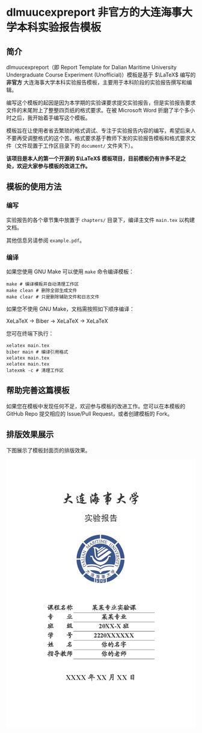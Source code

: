 # dlmuucexpreport 非官方的大连海事大学本科实验报告模板

## 简介

dlmuucexpreport（即 Report Template for Dalian Maritime University Undergraduate Course Experiment (Unofficial)）模板是基于 $\LaTeX$ 编写的 **非官方** 大连海事大学本科实验报告模板，主要用于本科阶段的实验报告撰写和编辑。

编写这个模板的起因是因为本学期的实验课要求提交实验报告，但是实验报告要求文件的末尾附上了整整四页纸的格式要求。在被 Microsoft Word 折磨了半个多小时之后，我开始着手编写这个模板。

模板旨在让使用者省去繁琐的格式调试、专注于实验报告内容的编写，希望后来人不要再受调整格式的这个苦。格式要求基于教师下发的实验报告模板和格式要求文件（文件现置于工作区目录下的 `document/` 文件夹下）。

**该项目是本人的第一个开源的 $\LaTeX$ 模板项目，目前模板仍有许多不足之处，欢迎大家参与模板的改进工作。**

## 模板的使用方法

### 编写

实验报告的各个章节集中放置于 `chapters/` 目录下，编译主文件 `main.tex` 以构建文档。

其他信息另请参阅 `example.pdf`。

### 编译

如果您使用 GNU Make 可以使用 `make` 命令编译模板：

```shell
make # 编译模板并自动清理工作区
make clean # 删除全部生成文件
make clear # 只是删除辅助文件和日志文件
```

如果您不使用 GNU Make，文档需按照如下顺序编译：

XeLaTeX → Biber → XeLaTeX → XeLaTeX

您可在终端下执行：

```shell
xelatex main.tex
biber main # 编译引用格式
xelatex main.tex
xelatex main.tex
latexmk -c # 清理工作区
```

## 帮助完善这篇模板

如果您在模板中发现任何不足，欢迎参与模板的改进工作。您可以在本模板的 GitHub Repo 提交相应的 Issue/Pull Request，或者创建模板的 Fork。

## 排版效果展示

下图展示了模板封面页的排版效果。

![cover](./figure/example_页面_01.png)